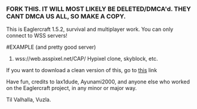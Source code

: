 ### FORK THIS. IT WILL MOST LIKELY BE DELETED/DMCA'd. THEY CANT DMCA US ALL, SO MAKE A COPY.

This is Eaglercraft 1.5.2, survival and multiplayer work. You can only connect to WSS servers!

#EXAMPLE (and pretty good server)
1. wss://web.asspixel.net/CAP/
 Hypixel clone, skyblock, etc.
 
 If you want to  download a clean version of this, go to [this](https://github.com/vuzlaa/EAGLERDOWNLOAD) link
 
 Have fun, credits to lax1dude, Ayunami2000, and anyone else who worked on the Eaglercraft project, in any minor or major way.
 
 Til Valhalla,
           Vuzla.
